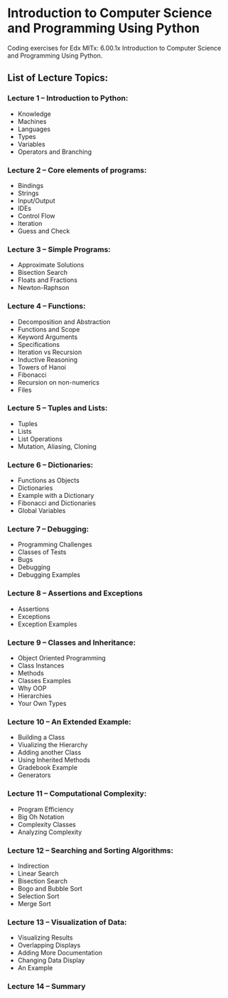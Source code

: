 # Introduction to Computer Science and Programming Using Python

Coding exercises for Edx MITx: 6.00.1x Introduction to Computer Science and Programming Using Python.

## List of Lecture Topics:

### Lecture 1 – Introduction to Python:
- Knowledge
- Machines
- Languages
- Types
- Variables
- Operators and Branching

### Lecture 2 – Core elements of programs:
- Bindings
- Strings
- Input/Output
- IDEs
- Control Flow
- Iteration
- Guess and Check

### Lecture 3 – Simple Programs:
- Approximate Solutions
- Bisection Search
- Floats and Fractions
- Newton-Raphson

### Lecture 4 – Functions:
- Decomposition and Abstraction
- Functions and Scope
- Keyword Arguments
- Specifications
- Iteration vs Recursion
- Inductive Reasoning
- Towers of Hanoi
- Fibonacci
- Recursion on non-numerics
- Files

### Lecture 5 – Tuples and Lists:
- Tuples
- Lists
- List Operations
- Mutation, Aliasing, Cloning

### Lecture 6 – Dictionaries:
- Functions as Objects
- Dictionaries
- Example with a Dictionary
- Fibonacci and Dictionaries
- Global Variables

### Lecture 7 – Debugging:
- Programming Challenges
- Classes of Tests
- Bugs
- Debugging
- Debugging Examples

### Lecture 8 – Assertions and Exceptions
- Assertions
- Exceptions
- Exception Examples

### Lecture 9 – Classes and Inheritance:
- Object Oriented Programming
- Class Instances
- Methods
- Classes Examples
- Why OOP
- Hierarchies
- Your Own Types

### Lecture 10 – An Extended Example:
- Building a Class
- Viualizing the Hierarchy
- Adding another Class
- Using Inherited Methods
- Gradebook Example
- Generators

### Lecture 11 – Computational Complexity:
- Program Efficiency
- Big Oh Notation
- Complexity Classes
- Analyzing Complexity

### Lecture 12 – Searching and Sorting Algorithms:
- Indirection
- Linear Search
- Bisection Search
- Bogo and Bubble Sort
- Selection Sort
- Merge Sort

### Lecture 13 – Visualization of Data:
- Visualizing Results
- Overlapping Displays
- Adding More Documentation
- Changing Data Display
- An Example

### Lecture 14 – Summary
